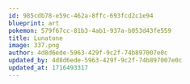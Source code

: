 ```yaml
---
id: 985cdb78-e59c-462a-8ffc-693fcd2c1e94
blueprint: art
pokemon: 579f67cc-81b3-4ab1-937a-b053d43fe559
title: Lunatone
image: 337.png
author: 4d8d6ede-5963-429f-9c2f-74b897007e0c
updated_by: 4d8d6ede-5963-429f-9c2f-74b897007e0c
updated_at: 1716493317
---
```

